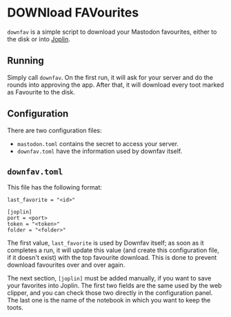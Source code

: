 # DOWNload FAVourites

`downfav` is a simple script to download your Mastodon favourites, either to
the disk or into [Joplin](http://joplinapp.org/).

## Running

Simply call `downfav`. On the first run, it will ask for your server and do
the rounds into approving the app. After that, it will download every toot
marked as Favourite to the disk.

## Configuration

There are two configuration files:

* `mastodon.toml` contains the secret to access your server. 
* `downfav.toml` have the information used by downfav itself.

## `downfav.toml`

This file has the following format:

```
last_favorite = "<id>"

[joplin]
port = <port>
token = "<token>"
folder = "<folder>"
```

The first value, `last_favorite` is used by Downfav itself; as soon as it
completes a run, it will update this value (and create this configuration
file, if it doesn't exist) with the top favourite download. This is done to
prevent download favourites over and over again.

The next section, `[joplin]` must be added manually, if you want to save your
favorites into Joplin. The first two fields are the same used by the web
clipper, and you can check those two directly in the configuration panel. The
last one is the name of the notebook in which you want to keep the toots.
